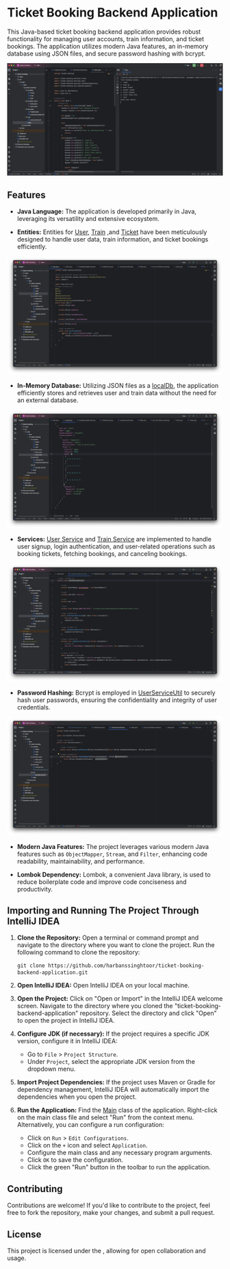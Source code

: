 # Ticket Booking Backend Application

This Java-based ticket booking backend application provides robust functionality for managing user accounts, train information, and ticket bookings. The application utilizes modern Java features, an in-memory database using JSON files, and secure password hashing with bcrypt.

![Running_application](Screenshots/Running_application.png)

## Features

- **Java Language:** The application is developed primarily in Java, leveraging its versatility and extensive ecosystem.

- **Entities:** Entities for [User](src/main/java/ticket/booking/entities/User.java), [Train](src/main/java/ticket/booking/entities/Train.java)
,and [Ticket](src/main/java/ticket/booking/entities/Ticket.java) have been meticulously designed to handle user data, train information, and ticket bookings efficiently.

![Entities](Screenshots/User_entity.png)

- **In-Memory Database:** Utilizing JSON files as a [localDb](src/main/java/ticket/booking/localDb/users/users.json), the application efficiently stores and retrieves user and train data without the need for an external database. 

![localDb](Screenshots/localDb.png)

- **Services:** [User Service](src/main/java/ticket/booking/services/UserBookingService.java) and [Train Service](src/main/java/ticket/booking/services/TrainService.java)
are implemented to handle user signup, login authentication, and user-related operations such as booking tickets, fetching bookings, and canceling bookings.

![UserService](Screenshots/UserService.png)

- **Password Hashing:** Bcrypt is employed in [UserServiceUtil](src/main/java/ticket/booking/util/UserServiceUtil.java) to securely hash user passwords, ensuring the confidentiality and integrity of user credentials.

![Hashing](Screenshots/Hashing.png)

- **Modern Java Features:** The project leverages various modern Java features such as `ObjectMapper`, `Stream`, and `Filter`, enhancing code readability, maintainability, and performance.

- **Lombok Dependency:** Lombok, a convenient Java library, is used to reduce boilerplate code and improve code conciseness and productivity.

## Importing and Running The Project Through IntelliJ IDEA

1. **Clone the Repository:**
   Open a terminal or command prompt and navigate to the directory where you want to clone the project.
   Run the following command to clone the repository:
   ```
   git clone https://github.com/harbanssinghtoor/ticket-booking-backend-application.git
   ```

2. **Open IntelliJ IDEA:**
   Open IntelliJ IDEA on your local machine.

3. **Open the Project:**
   Click on "Open or Import" in the IntelliJ IDEA welcome screen.
   Navigate to the directory where you cloned the "ticket-booking-backend-application" repository.
   Select the directory and click "Open" to open the project in IntelliJ IDEA.

4. **Configure JDK (if necessary):**
   If the project requires a specific JDK version, configure it in IntelliJ IDEA:
   - Go to `File` > `Project Structure`.
   - Under `Project`, select the appropriate JDK version from the dropdown menu.

5. **Import Project Dependencies:**
   If the project uses Maven or Gradle for dependency management, IntelliJ IDEA will automatically import the dependencies when you open the project.

6. **Run the Application:**
   Find the [Main](src/main/java/ticket/booking/Main.java) class of the application.
   Right-click on the main class file and select "Run" from the context menu.
   Alternatively, you can configure a run configuration:
   - Click on `Run` > `Edit Configurations`.
   - Click on the `+` icon and select `Application`.
   - Configure the main class and any necessary program arguments.
   - Click `OK` to save the configuration.
   - Click the green "Run" button in the toolbar to run the application.

## Contributing

Contributions are welcome! If you'd like to contribute to the project, feel free to fork the repository, make your changes, and submit a pull request.

## License

This project is licensed under the , allowing for open collaboration and usage.
